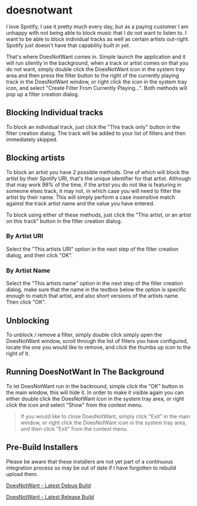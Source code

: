 # doesnotwant

I love Spotify, I use it pretty much every day, but as a paying customer I am unhappy with not being able to block music that I do not want to listen to.  I want to be able to block individual tracks as well as certain artists out-right.  Spotify just doesn't have that capability built in *yet*.

That's where DoesNotWant comes in.  Simple launch the application and it will run silently in the background, when a track or artist comes on that you do not want, simply double click the DoesNotWant icon in the system tray area and then press the filter button to the right of the currently playing track in the DoesNotWant window, or right click the icon in the system tray icon, and select "Create Filter From Currently Playing...".  Both methods will pop up a filter creation dialog.

## Blocking Individual tracks

To block an individual track, just click the "This track only" button in the filter creation dialog.  The track will be added to your list of filters and then immediately skipped.

## Blocking artists

To block an artist you have 2 possible methods.  One of which will block the artist by their Spotify URI, that's the unique identifier for that artist.  Although that may work 99% of the time, if the artist you do not like is featuring in someone elses track, it may not, in which case you will need to filter the artist by their name.  This will simply perform a case insensitive match against the track artist name and the value you have entered.

To block using either of these methods, just click the "This artist, or an artist on this track" button in the filter creation dialog.

### By Artist URI

Select the "This artists URI" option in the next step of the filter creation dialog, and then click "OK".

### By Artist Name

Select the "This artists name" option in the next step of the filter creation dialog, make sure that the name in the textbox below the option is specific enough to match that artist, and also short versions of the artists name.  Then click "OK".

## Unblocking

To unblock / remove a filter, simply double click simply open the DoesNotWant window, scroll through the list of filters you have configured, locate the one you would like to remove, and click the thumbs up icon to the right of it.

## Running DoesNotWant In The Background

To let DoesNotWant run in the backround, simple click the "OK" button in the main window, this will hide it.  In order to make it visible again you can either double click the DoesNotWant icon in the system tray area, or right click the icon and select "Show" from the context menu.

> If you would like to close DoesNotWant, simply click "Exit" in the main window, or right click the DoesNotWant icon in the system tray area, and then click "Exit" from the context menu.

## Pre-Build Installers

Please be aware that these installers are not yet part of a continuous integration process so may be out of date if I have forgotten to rebuild upload them.

[DoesNotWant - Latest Debug Build](http://devoctomy.s3.amazonaws.com/installers/DoesNotWant/DoesNotWant_debug.exe)

[DoesNotWant - Latest Release Build](http://devoctomy.s3.amazonaws.com/installers/DoesNotWant/DoesNotWant_release.exe)
